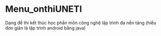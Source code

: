 # Menu_onthiUNETI
Dạng đề thi kết thúc học phần môn công nghệ lập trình đa nền tảng (hiểu đơn giản là lập trình android bằng java)
